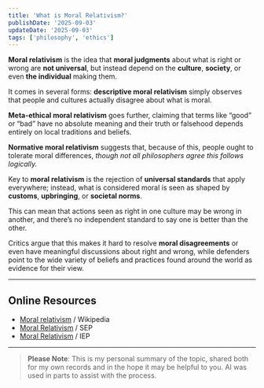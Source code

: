 ```yaml
---
title: 'What is Moral Relativism?'
publishDate: '2025-09-03'
updateDate: '2025-09-03'
tags: ['philosophy', 'ethics']
---
```


**Moral relativism** is the idea that **moral judgments** about what is right or wrong are **not universal**, but instead depend on the **culture**, **society**, or even **the individual** making them.

It comes in several forms: **descriptive moral relativism** simply observes that people and cultures actually disagree about what is moral.

**Meta-ethical moral relativism** goes further, claiming that terms like “good” or “bad” have no absolute meaning and their truth or falsehood depends entirely on local traditions and beliefs.

**Normative moral relativism** suggests that, because of this, people ought to tolerate moral differences, _though not all philosophers agree this follows logically._

Key to **moral relativism** is the rejection of **universal standards** that apply everywhere; instead, what is considered moral is seen as shaped by **customs**, **upbringing**, or **societal norms**.

This can mean that actions seen as right in one culture may be wrong in another, and there’s no independent standard to say one is better than the other.

Critics argue that this makes it hard to resolve **moral disagreements** or even have meaningful discussions about right and wrong, while defenders point to the wide variety of beliefs and practices found around the world as evidence for their view.

---

## Online Resources

- [Moral relativism](https://en.wikipedia.org/wiki/Moral_relativism) / Wikipedia
- [Moral Relativism](https://plato.stanford.edu/entries/moral-relativism/) / SEP
- [Moral Relativism](https://iep.utm.edu/moral-re/) / IEP

---

> **Please Note**: This is my personal summary of the topic, shared both for my own records and in the hope it may be helpful to you. AI was used in parts to assist with the process.
